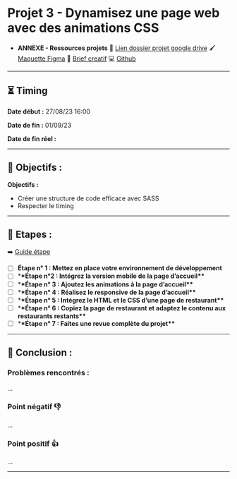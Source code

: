 # Projet 3 - Dynamisez une page web avec des animations CSS

- **ANNEXE - Ressources projets**
  🔗 [Lien dossier projet google drive](https://drive.google.com/drive/folders/1iEnE9L4YCTxl5JXHhrj1Q9R8RIcqZc-F?usp=drive_link)
  🖌️ [Maquette Figma](<https://www.figma.com/file/ZuQApbbsI4OBRGc1aesRcF/Maquettes-Ohmyfood-(mobile-et-desktop)-(Copy)?type=design&mode=design&t=oWcduZquHYSTQyuN-0>)
  📄 [Brief creatif](https://course.oc-static.com/projects/D%C3%A9veloppeur+Web/IW_P4+Animations+CSS+Ohmyfood/Brief+cr%C3%A9atif+site+Ohmyfood.pdf)
  💻 [Github](https://github.com/ToxyhDev/OC-Dev_App_JS_React-P3_Ohmyfood)

---

## ⏳ Timing

**Date début :** 27/08/23 16:00

**Date de fin :** 01/09/23

**Date de fin réel :**

---

## 🎯 Objectifs :

**Objectifs :**

- Créer une structure de code efficace avec SASS
- Respecter le timing

---

## 📑 Etapes :

➡️ [Guide étape](<[https://course.oc-static.com/projects/Développeur+Web/IW_P4+Animations+CSS+Ohmyfood/Guide+d’étapes+clés+–+Améliorez+l'interface+d'un+site+mobile+avec+des+animations+CSS.pdf](https://course.oc-static.com/projects/D%C3%A9veloppeur+Web/IW_P4+Animations+CSS+Ohmyfood/Guide+d%E2%80%99e%CC%81tapes+cle%CC%81s+%E2%80%93+Ame%CC%81liorez+l'interface+d'un+site+mobile+avec+des+animations+CSS.pdf)>)

- [ ] **Étape n° 1 : Mettez en place votre environnement de développement**
- [ ] \***\*Étape n°2 : Intégrez la version mobile de la page d’accueil\*\***
- [ ] \***\*Étape n° 3 : Ajoutez les animations à la page d’accueil\*\***
- [ ] \***\*Étape n° 4 : Réalisez le responsive de la page d’accueil\*\***
- [ ] \***\*Étape n° 5 : Intégrez le HTML et le CSS d’une page de restaurant\*\***
- [ ] \***\*Étape n° 6 : Copiez la page de restaurant et adaptez le contenu aux restaurants restants\*\***
- [ ] \***\*Étape n° 7 : Faites une revue complète du projet\*\***

---

## 🤔 Conclusion :

### Problèmes rencontrés :

…

### Point négatif 👎

…

### Point positif 👍

…

---
